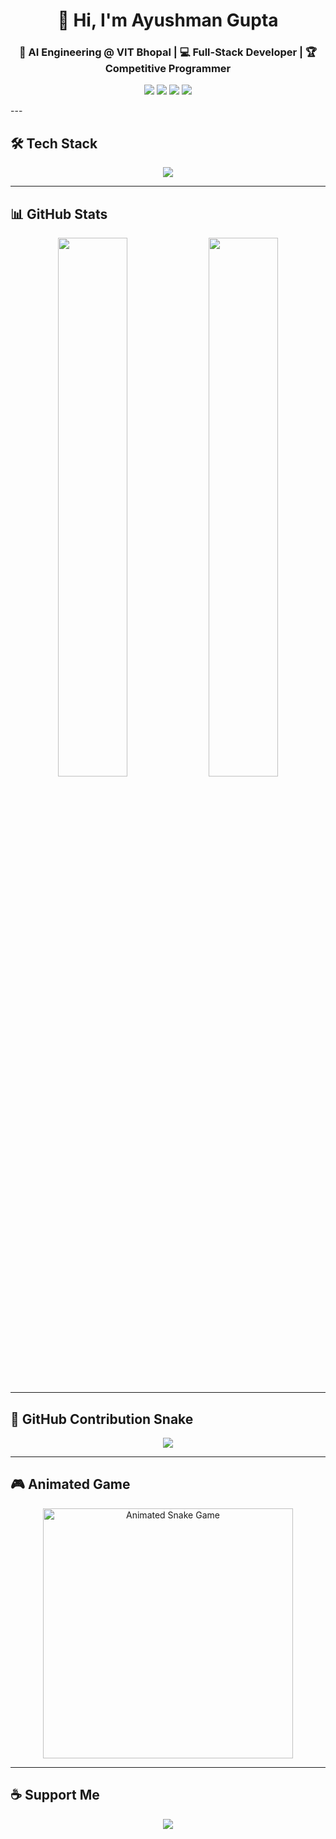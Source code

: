 <h1 align="center">👋 Hi, I'm Ayushman Gupta</h1>
<h3 align="center">🚀 AI Engineering @ VIT Bhopal | 💻 Full-Stack Developer | 🏆 Competitive Programmer</h3>

<p align="center">
  <a href="https://linkedin.com/in/ayushmangupta04"><img src="https://img.shields.io/badge/LinkedIn-0A66C2?style=for-the-badge&logo=linkedin&logoColor=white" /></a>
  <a href="https://github.com/xyushman"><img src="https://img.shields.io/badge/GitHub-181717?style=for-the-badge&logo=github&logoColor=white" /></a>
  <a href="mailto:ayushmanng04@gmail.com"><img src="https://img.shields.io/badge/Gmail-EA4335?style=for-the-badge&logo=gmail&logoColor=white" /></a>
  <a href="https://ayushmangupta.dev"><img src="https://img.shields.io/badge/Portfolio-4285F4?style=for-the-badge&logo=google-chrome&logoColor=white" /></a>
</p>
---

## 🛠️ Tech Stack

<p align="center">
  <img src="https://skillicons.dev/icons?i=python,cpp,js,ts,react,nextjs,nodejs,tailwind,firebase,mongodb,mysql,postgres,git,github,docker,aws" />
</p>

---

## 📊 GitHub Stats

<p align="center">
  <img src="https://github-readme-stats.vercel.app/api?username=xyushman&show_icons=true&theme=radical" width="47%" />
  <img src="https://github-readme-streak-stats.herokuapp.com/?user=xyushman&theme=radical" width="47%" />
</p>

---

## 🐍 GitHub Contribution Snake

<p align="center">
  <img src="https://raw.githubusercontent.com/xyushman/xyushman/output/github-contribution-grid-snake.svg" />
</p>

---

## 🎮 Animated Game

<p align="center">
  <img src="https://media.giphy.com/media/l0MYt5jPR6QX5pnqM/giphy.gif" alt="Animated Snake Game" width="400"/>
</p>

---

## ☕ Support Me

<p align="center">
  <a href="https://www.buymeacoffee.com/ayushmangupta">
    <img src="https://img.shields.io/badge/Buy%20Me%20a%20Coffee-FFDD00?style=for-the-badge&logo=buy-me-a-coffee&logoColor=black" />
  </a>
</p>
